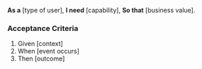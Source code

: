 **As a** [type of user],
**I need** [capability],
**So that** [business value].

### Acceptance Criteria
1. Given [context]
2. When [event occurs]
3. Then [outcome]
